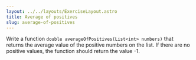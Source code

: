 ```yaml
---
layout: ../../layouts/ExerciseLayout.astro
title: Average of positives
slug: average-of-positives
---
```


Write a function `double averageOfPositives(List<int> numbers)` that returns the average value of the positive numbers on the list. If there are no positive values, the function should return the value -1.
